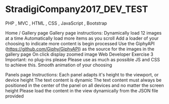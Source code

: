 # StradigiCompany2017_DEV_TEST
PHP , MVC , HTML , CSS , JavaScript , Bootstrap 

Home / Gallery page
Gallery page instructions:
Dynamically load 12 images at a time
Automatically load more items as you scroll
Add a loader of your choosing to indicate more content
is begin processed
Use the GiphyAPI (https://github.com/Giphy/GiphyAPI) as
the source for the images in the gallery page
On click display zoomed image
Web Developer Exercise 3
Important: no plug-ins please
Please use as much as possible JS and CSS to achieve this.
Smooth animation of your choosing

Panels page
Instructions:
Each panel adapts it's height to the viewport, or
device height
The text content is dynamic
The text content must always be positioned in the
center of the panel on all devices and no matter the
screen height
Please load the content in the view dynamically from
the JSON file provided

